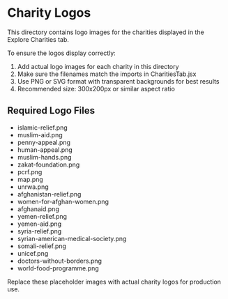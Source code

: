 # Charity Logos

This directory contains logo images for the charities displayed in the Explore Charities tab.

To ensure the logos display correctly:

1. Add actual logo images for each charity in this directory
2. Make sure the filenames match the imports in CharitiesTab.jsx
3. Use PNG or SVG format with transparent backgrounds for best results
4. Recommended size: 300x200px or similar aspect ratio

## Required Logo Files

- islamic-relief.png
- muslim-aid.png
- penny-appeal.png
- human-appeal.png
- muslim-hands.png
- zakat-foundation.png
- pcrf.png
- map.png
- unrwa.png
- afghanistan-relief.png
- women-for-afghan-women.png
- afghanaid.png
- yemen-relief.png
- yemen-aid.png
- syria-relief.png
- syrian-american-medical-society.png
- somali-relief.png
- unicef.png
- doctors-without-borders.png
- world-food-programme.png

Replace these placeholder images with actual charity logos for production use.
